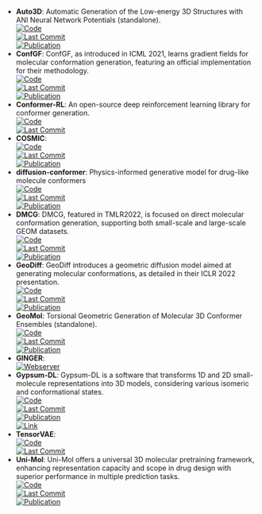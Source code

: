- **Auto3D**: Automatic Generation of the Low-energy 3D Structures with ANI Neural Network Potentials (standalone).  
	[![Code](https://img.shields.io/github/stars/isayevlab/Auto3D_pkg?style=for-the-badge&logo=github)](https://github.com/isayevlab/Auto3D_pkg)  
	[![Last Commit](https://img.shields.io/github/last-commit/isayevlab/Auto3D_pkg?style=for-the-badge&logo=github)](https://github.com/isayevlab/Auto3D_pkg)  
	[![Publication](https://img.shields.io/badge/Publication-Citations:23-blue?style=for-the-badge&logo=bookstack)](https://doi.org/10.1021/acs.jcim.2c00817)  
- **ConfGF**: ConfGF, as introduced in ICML 2021, learns gradient fields for molecular conformation generation, featuring an official implementation for their methodology.  
	[![Code](https://img.shields.io/github/stars/DeepGraphLearning/ConfGF?style=for-the-badge&logo=github)](https://github.com/DeepGraphLearning/ConfGF)  
	[![Last Commit](https://img.shields.io/github/last-commit/DeepGraphLearning/ConfGF?style=for-the-badge&logo=github)](https://github.com/DeepGraphLearning/ConfGF)  
	[![Publication](https://img.shields.io/badge/Publication-Citations:0-blue?style=for-the-badge&logo=bookstack)](https://doi.org/10.48550/arXiv.2105.03902)  
- **Conformer-RL**: An open-source deep reinforcement learning library for conformer generation.  
	[![Code](https://img.shields.io/github/stars/ZimmermanGroup/conformer-rl?style=for-the-badge&logo=github)](https://github.com/ZimmermanGroup/conformer-rl)  
	[![Last Commit](https://img.shields.io/github/last-commit/ZimmermanGroup/conformer-rl?style=for-the-badge&logo=github)](https://github.com/ZimmermanGroup/conformer-rl)  
- **COSMIC**:   
	[![Code](https://img.shields.io/github/stars/insilicomedicine/COSMIC?style=for-the-badge&logo=github)](https://github.com/insilicomedicine/COSMIC)  
	[![Last Commit](https://img.shields.io/github/last-commit/insilicomedicine/COSMIC?style=for-the-badge&logo=github)](https://github.com/insilicomedicine/COSMIC)  
	[![Publication](https://img.shields.io/badge/Publication-Citations:0-blue?style=for-the-badge&logo=bookstack)](https://doi.org/10.1021/acs.jcim.3c00989)  
- **diffusion-conformer**: Physics-informed generative model for drug-like molecule conformers  
	[![Code](https://img.shields.io/github/stars/nobiastx/diffusion-conformer?style=for-the-badge&logo=github)](https://github.com/nobiastx/diffusion-conformer)  
	[![Last Commit](https://img.shields.io/github/last-commit/nobiastx/diffusion-conformer?style=for-the-badge&logo=github)](https://github.com/nobiastx/diffusion-conformer)  
	[![Publication](https://img.shields.io/badge/Publication-Citations:0-blue?style=for-the-badge&logo=bookstack)](https://pubs.acs.org/doi/10.1021/acs.jcim.3c01816)  
- **DMCG**: DMCG, featured in TMLR2022, is focused on direct molecular conformation generation, supporting both small-scale and large-scale GEOM datasets.  
	[![Code](https://img.shields.io/github/stars/DirectMolecularConfGen/DMCG?style=for-the-badge&logo=github)](https://github.com/DirectMolecularConfGen/DMCG)  
	[![Last Commit](https://img.shields.io/github/last-commit/DirectMolecularConfGen/DMCG?style=for-the-badge&logo=github)](https://github.com/DirectMolecularConfGen/DMCG)  
	[![Publication](https://img.shields.io/badge/Publication-Citations:0-blue?style=for-the-badge&logo=bookstack)](https://doi.org/10.48550/arXiv.2202.01356)  
- **GeoDiff**: GeoDiff introduces a geometric diffusion model aimed at generating molecular conformations, as detailed in their ICLR 2022 presentation.  
	[![Code](https://img.shields.io/github/stars/MinkaiXu/GeoDiff?style=for-the-badge&logo=github)](https://github.com/MinkaiXu/GeoDiff)  
	[![Last Commit](https://img.shields.io/github/last-commit/MinkaiXu/GeoDiff?style=for-the-badge&logo=github)](https://github.com/MinkaiXu/GeoDiff)  
	[![Publication](https://img.shields.io/badge/Publication-Citations:0-blue?style=for-the-badge&logo=bookstack)](https://doi.org/10.48550/arXiv.2203.02923)  
- **GeoMol**: Torsional Geometric Generation of Molecular 3D Conformer Ensembles (standalone).  
	[![Code](https://img.shields.io/github/stars/PattanaikL/GeoMol?style=for-the-badge&logo=github)](https://github.com/PattanaikL/GeoMol)  
	[![Last Commit](https://img.shields.io/github/last-commit/PattanaikL/GeoMol?style=for-the-badge&logo=github)](https://github.com/PattanaikL/GeoMol)  
	[![Publication](https://img.shields.io/badge/Publication-Citations:0-blue?style=for-the-badge&logo=bookstack)](https://doi.org/10.48550/arXiv.2106.07802)  
- **GINGER**:   
	[![Webserver](https://img.shields.io/badge/Webserver-online-brightgreen?style=for-the-badge&logo=cachet&logoColor=65FF8F)](https://www.molsoft.com/gingerdemo.html)  
- **Gypsum-DL**: Gypsum-DL is a software that transforms 1D and 2D small-molecule representations into 3D models, considering various isomeric and conformational states.  
	[![Code](https://img.shields.io/github/stars/durrantlab/gypsum_dl?style=for-the-badge&logo=github)](https://github.com/durrantlab/gypsum_dl/)  
	[![Last Commit](https://img.shields.io/github/last-commit/durrantlab/gypsum_dl?style=for-the-badge&logo=github)](https://github.com/durrantlab/gypsum_dl/)  
	[![Publication](https://img.shields.io/badge/Publication-Citations:46-blue?style=for-the-badge&logo=bookstack)](https://doi.org/10.1186/s13321-019-0358-3)  
	[![Link](https://img.shields.io/badge/Link-online-brightgreen?style=for-the-badge&logo=cachet&logoColor=65FF8F)](https://durrantlab.pitt.edu/gypsum-dl/)  
- **TensorVAE**:   
	[![Code](https://img.shields.io/github/stars/yuh8/TensorVAE?style=for-the-badge&logo=github)](https://github.com/yuh8/TensorVAE)  
	[![Last Commit](https://img.shields.io/github/last-commit/yuh8/TensorVAE?style=for-the-badge&logo=github)](https://github.com/yuh8/TensorVAE)  
- **Uni-Mol**: Uni-Mol offers a universal 3D molecular pretraining framework, enhancing representation capacity and scope in drug design with superior performance in multiple prediction tasks.  
	[![Code](https://img.shields.io/github/stars/dptech-corp/Uni-Mol?style=for-the-badge&logo=github)](https://github.com/dptech-corp/Uni-Mol)  
	[![Last Commit](https://img.shields.io/github/last-commit/dptech-corp/Uni-Mol?style=for-the-badge&logo=github)](https://github.com/dptech-corp/Uni-Mol)  
	[![Publication](https://img.shields.io/badge/Publication-Citations:N/A-blue?style=for-the-badge&logo=bookstack)](https://openreview.net/forum?id=6K2RM6wVqKu)  
